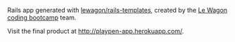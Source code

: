 Rails app generated with [lewagon/rails-templates](https://github.com/lewagon/rails-templates), created by the [Le Wagon coding bootcamp](https://www.lewagon.com) team.

Visit the final product at http://playpen-app.herokuapp.com/.
